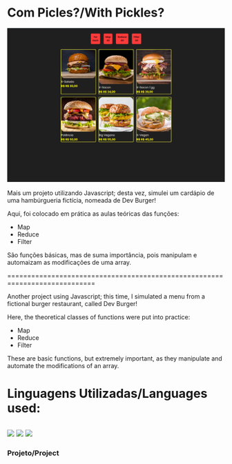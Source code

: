 # Com Picles?/With Pickles?

<img src= "https://github.com/ma7hz/dev-burger/blob/main/assets/Dev%20Burger%20(intro).PNG">

<p>Mais um projeto utilizando Javascript; desta vez, simulei um cardápio de uma hambúrgueria fictícia, nomeada de Dev Burger!</p>

<p>Aqui, foi colocado em prática as aulas teóricas das funções:

- Map
- Reduce
- Filter

São funções básicas, mas de suma importância, pois manipulam e automaizam as modificações de uma array.
</p>

============================================================================

<p>Another project using Javascript; this time, I simulated a menu from a fictional burger restaurant, called Dev Burger!</p>

<p>Here, the theoretical classes of functions were put into practice:

- Map
- Reduce
- Filter

These are basic functions, but extremely important, as they manipulate and automate the modifications of an array.
</p>

<h1>Linguagens Utilizadas/Languages ​​used:</h1>

<h2>

<img src="https://img.shields.io/badge/HTML-239120?style=for-the-badge&logo=html5&logoColor=white" />
<img src="https://img.shields.io/badge/CSS-239120?&style=for-the-badge&logo=css3&logoColor=white" />
<img src="https://img.shields.io/badge/JavaScript-F7DF1E?style=for-the-badge&logo=javascript&logoColor=black" />

</h2>

<h3 src="https://ma7hz.github.io/dev-burger/">Projeto/Project</h3>
